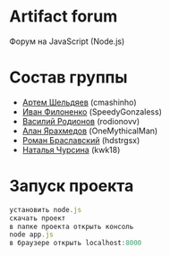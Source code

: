 # Artifact forum
Форум на JavaScript (Node.js)

# Состав группы
- [Артем Шельдяев](https://github.com/cmashinho) (cmashinho)
- [Иван Филоненко](https://github.com/SpeedyGonzaless) (SpeedyGonzaless)
- [Василий Родионов](https://github.com/rodionovv) (rodionovv)
- [Алан Ярахмедов](https://github.com/OneMythicalMan) (OneMythicalMan)
- [Роман Браславский](https://github.com/hdstrgsx) (hdstrgsx)
- [Наталья Чурсина](https://github.com/kwk18) (kwk18)

# Запуск проекта
``` javascript
установить node.js
скачать проект
в папке проекта открыть консоль
node app.js
в браузере открыть localhost:8000
```
